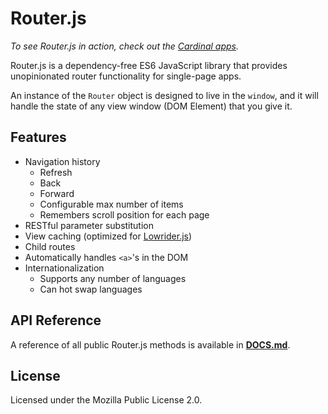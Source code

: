# Router.js

*To see Router.js in action, check out the
[Cardinal apps](https://cardinalapps.xyz).*

Router.js is a dependency-free ES6 JavaScript library that provides
unopinionated router functionality for single-page apps.

An instance of the `Router` object is designed to live in the `window`, and it
will handle the state of any view window (DOM Element) that you give it.

## Features

- Navigation history
  - Refresh
  - Back
  - Forward
  - Configurable max number of items
  - Remembers scroll position for each page
- RESTful parameter substitution
- View caching (optimized for [Lowrider.js](https://github.com/somebeaver/Lowrider.js))
- Child routes
- Automatically handles `<a>`'s in the DOM
- Internationalization
  - Supports any number of languages
  - Can hot swap languages

## API Reference

A reference of all public Router.js methods is available in
**[DOCS.md](DOCS.md)**.

## License

Licensed under the Mozilla Public License 2.0.